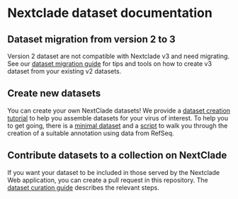 # Nextclade dataset documentation

## Dataset migration from version 2 to 3
Version 2 dataset are not compatible with Nextclade v3 and need migrating.
See our [dataset migration guide](migration-guide-v3) for tips and tools on how to create v3 dataset from your existing v2 datasets.


## Create new datasets
You can create your own NextClade datasets!
We provide a [dataset creation tutorial](dataset-creation-guide) to help you assemble datasets for your virus of interest. To help you to get going, there is a [minimal dataset](minimal-dataset) and a [script](example-workflow/scripts/generate_from_genbank.py) to walk you through the creation of a suitable annotation using data from RefSeq.

## Contribute datasets to a collection on NextClade

If you want your dataset to be included in those served by the Nextclade Web application, you can create a pull request in this repository.
The [dataset curation guide](dataset-curation-guide) describes the relevant steps.


